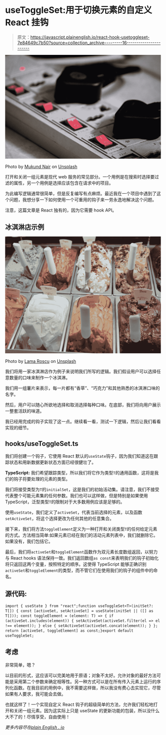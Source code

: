 # useToggleSet:用于切换元素的自定义 React 挂钩

> 原文：<https://javascript.plainenglish.io/react-hook-usetoggleset-7e84649c7b50?source=collection_archive---------16----------------------->

![](img/c02ecc63f61a7153e5e7284fb27a13c0.png)

Photo by [Mukund Nair](https://unsplash.com/@m_k_nd?utm_source=medium&utm_medium=referral) on [Unsplash](https://unsplash.com?utm_source=medium&utm_medium=referral)

打开和关闭一组元素是现代 web 服务的常见部分。一个用例是在搜索时选择要过滤的属性，另一个用例是选择应该包含在请求中的项目。

为此编写逻辑通常很简单，但是反复编写有点麻烦。最近我在一个项目中遇到了这个问题，我想分享一下如何使用一个可重用的钩子来一劳永逸地解决这个问题。

注意，这篇文章是 React 独有的，因为它需要 hook API。

## 冰淇淋店示例

![](img/e3918aae0e69eb72b318d8a583d0856d.png)

Photo by [Lama Roscu](https://unsplash.com/@lamaroscu?utm_source=medium&utm_medium=referral) on [Unsplash](https://unsplash.com?utm_source=medium&utm_medium=referral)

我们将用一家冰淇淋店作为例子来说明我们所写的逻辑。我们假设用户可以选择任意数量的口味来制作一个冰淇淋。

我们用一组薯片来表示，每一片都有“香草”、“巧克力”和其他熟悉的冰淇淋口味的名字。

然后，用户可以随心所欲地选择和取消选择每种口味。在底部，我们将向用户展示一整套活跃的味道。

我已经用完成的钩子实现了这一点。继续看一看，测试一下逻辑，然后让我们看看实现的细节。

## hooks/useToggleSet.ts

我们将创建一个钩子，它使用 React 默认的`useState`钩子，因为我们知道这在跟踪状态和用新数据更新状态方面已经很健壮了。

**TypeScript:** 我们希望跟踪类型，所以我们将它作为类型`T`的通用函数，这将是我们的钩子将要处理的元素的类型。

我们将接受类型为`T`的`initialSet`，这是我们的初始活动集。请注意，我们不接受代表整个可能元素集的任何参数。我们也可以这样做，但是特别是如果使用 TypeScript，泛型类型`T`的限制对于大多数用例应该是足够的。

使用`useState`，我们定义了`activeSet`，代表当前选择的元素，以及函数`setActiveSet`，将这个选择更改为任何其他的任意集合。

接下来，我们将方法`toggleElement`定义为一种打开和关闭类型`T`的任何给定元素的方式。方法相当简单:如果元素已经在我们的活动元素列表中，我们就删除它。如果没有，我们包括它。

最后，我们将`activeSet`和`toggleElement`函数作为双元素长度数组返回，以努力与 React hooks 语法保持一致。我们返回数组`as const`来表明我们的钩子初始化将只返回这两个变量，按照特定的顺序。这使得 TypeScript 能够正确识别`activeSet`和`toggleElement`的类型，而不管它们在使用我们的钩子的组件中的命名。

## 源代码:

```
import { useState } from "react";function useToggleSet<T>(initSet?: T[]) { const [activeSet, setActiveSet] = useState(initSet || ([] as T[])); const toggleElement = (element: T) => { if (activeSet.includes(element)) { setActiveSet(activeSet.filter(el => el !== element)); } else { setActiveSet(activeSet.concat(element)); } }; return [activeSet, toggleElement] as const;}export default useToggleSet;
```

## 考虑

非常简单，嗯？

以目前的形式，这应该可以完美地用于原语；对象不太好。允许对象的最好方法可能是采用第二个参数来确定相等性。另一种方式可以是在所有传入元素上运行的序列化函数。在我目前的用例中，我不需要这样做，所以我没有费心去实现它，尽管如果有人要求，我可能会去做。

也就这样了！一个实现自定义 React 钩子的超级简单的方法，允许我们轻松地打开和关闭一组元素。因为这实际上只是 useState 的更新功能的包装，所以没什么大不了的！尽情享受，自由使用！

*更多内容尽在*[*plain English . io*](http://plainenglish.io/)